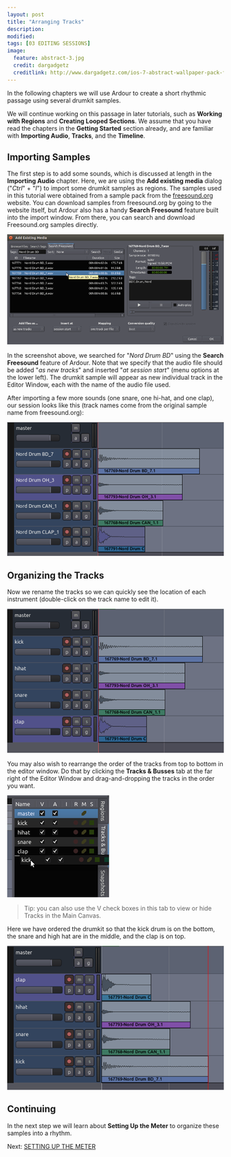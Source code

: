 ```yaml
---
layout: post
title: "Arranging Tracks"
description:
modified: 
tags: [03 EDITING SESSIONS]
image:
  feature: abstract-3.jpg
  credit: dargadgetz
  creditlink: http://www.dargadgetz.com/ios-7-abstract-wallpaper-pack-for-iphone-5-and-ipod-touch-retina/
---
```


In the following chapters we will use Ardour to create a short rhythmic
passage using several drumkit samples.

We will continue working on this
passage in later tutorials, such as **Working with Regions** and
**Creating Looped Sections**. We assume that you have read the chapters
in the **Getting Started** section already, and are familiar with
**Importing Audio**, **Tracks**, and the **Timeline**.

Importing Samples
-----------------

The first step is to add some sounds, which is discussed at length in
the **Importing Audio** chapter. Here, we are using the **Add existing
media** dialog ("*Ctrl*" + "*I*") to import some drumkit samples as
regions. The samples used in this tutorial were obtained from a sample
pack from the [freesound.org](http://www.freesound.org/) website. You
can download samples from freesound.org by going to the website itself,
but Ardour also has a handy **Search Freesound** feature built into the import
window. From there, you can search and download Freesound.org samples
directly.

![Freesound](../images/Ardour3_Freesound.png) 

In the screenshot above, we searched for "*Nord Drum BD*" using the
**Search Freesound** feature of Ardour. Note that we specify that the
audio file should be added "*as new tracks*" and inserted "*at session
start*" (menu options at the lower left). The drumkit sample will appear
as new individual track in the Editor Window, each with the name of the
audio file used. 

After importing a few more sounds (one snare, one hi-hat, and one clap),
our session looks like this (track names come from the original sample
name from freesound.org):

![FS2](../images/Ardour3_Freesound_2.png) 

Organizing the Tracks
---------------------

Now we rename the tracks so we can quickly see the location of each
instrument (double-click on the track name to edit it).

![FS3](../images/Ardour3_Freesound_3.png) 

You may also wish to rearrange the order of the tracks from top to
bottom in the editor window. Do that by clicking the **Tracks &
Busses** tab at the far right of the Editor Window and drag-and-dropping
the tracks in the order you want.

![FS4](../images/Ardour3_Freesound_4.png) 

>Tip: you can also use the V check boxes in this tab to view or hide
Tracks in the Main Canvas.

Here we have ordered the drumkit so that the kick drum is on the bottom,
the snare and high hat are in the middle, and the clap is on top.  

![FS6](../images/Ardour3_Freesound_6.png) 

Continuing
----------

In the next step we will learn about **Setting Up the Meter** to
organize these samples into a rhythm.

Next: [SETTING UP THE METER](../setting-up-the-meter)
